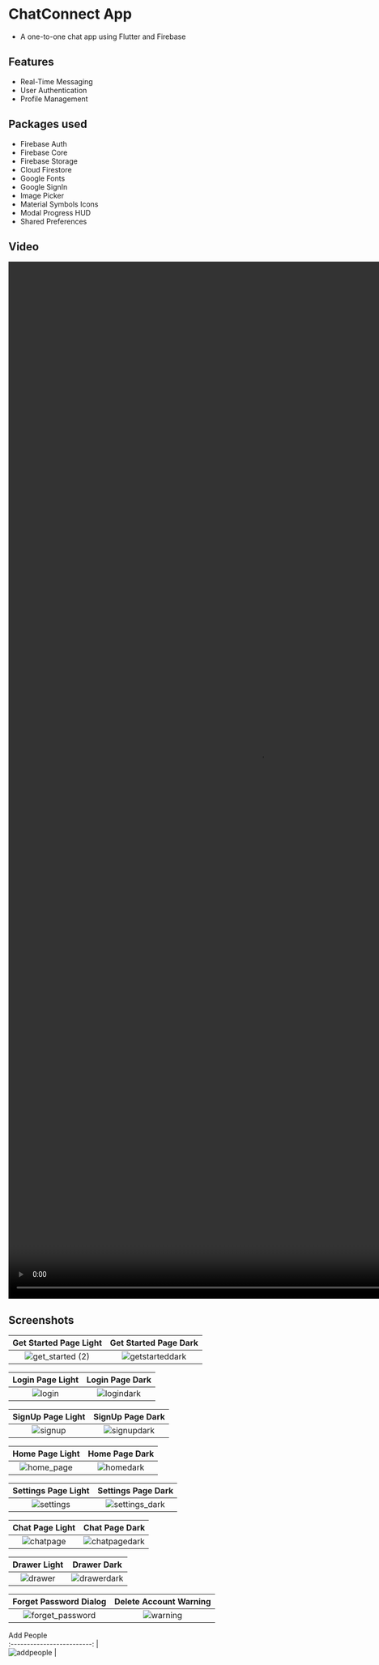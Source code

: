 # ChatConnect App
- A one-to-one chat app using Flutter and Firebase

## Features
- Real-Time Messaging
- User Authentication
- Profile Management

## Packages used
- Firebase Auth
- Firebase Core
- Firebase Storage
- Cloud Firestore
- Google Fonts
- Google SignIn
- Image Picker
- Material Symbols Icons
- Modal Progress HUD
- Shared Preferences


## Video

<video src="https://github.com/user-attachments/assets/37304c9f-3c1a-46ab-a02c-6150e51c7181" width="989" height="2048" controls autoplay></video>


## Screenshots

Get Started Page Light             |  Get Started Page Dark
:-------------------------:|:-------------------------:
![get_started (2)](https://github.com/user-attachments/assets/090c08bf-0c83-430e-a8ba-08d7bc211a9e)  |  ![getstarteddark](https://github.com/user-attachments/assets/fb9817d6-d26b-4829-8d29-cd4668ff28ab)

Login Page Light             |  Login Page Dark
:-------------------------:|:-------------------------:
![login](https://github.com/user-attachments/assets/d8e367ab-0ad1-4641-b62d-345f5c237ae9)  |  ![logindark](https://github.com/user-attachments/assets/a1634118-767a-4757-9551-bc1daaafe100)

SignUp Page Light             |  SignUp Page Dark
:-------------------------:|:-------------------------:
![signup](https://github.com/user-attachments/assets/49aba297-3078-4c77-9d81-bc509b4c1faf)  | ![signupdark](https://github.com/user-attachments/assets/b8417acf-4d0e-4ad5-af30-2cfe19618323)

Home Page Light             |  Home Page Dark
:-------------------------:|:-------------------------:
![home_page](https://github.com/user-attachments/assets/370d5b25-35df-4c84-a0b8-9b32f3adda1a) | ![homedark](https://github.com/user-attachments/assets/52e23e57-3f41-4643-9357-62abae5a8714)

Settings Page Light             |  Settings Page Dark
:-------------------------:|:-------------------------:
![settings](https://github.com/user-attachments/assets/039e4fc1-25e5-4a2c-8892-76cc6a112090) | ![settings_dark](https://github.com/user-attachments/assets/f790284c-4abc-427b-b2a8-97a10641d08d)

Chat Page Light             |  Chat Page Dark
:-------------------------:|:-------------------------:
![chatpage](https://github.com/user-attachments/assets/6629c9f4-3370-4a83-8e2c-37635663ebe1) | ![chatpagedark](https://github.com/user-attachments/assets/1abda631-bb00-44d8-91e0-5f771a358e5d)

Drawer Light             |  Drawer Dark
:-------------------------:|:-------------------------:
![drawer](https://github.com/user-attachments/assets/0b96eb86-a6fd-44b3-9ae1-bedcbdcd58b6) | ![drawerdark](https://github.com/user-attachments/assets/05195387-b8f8-4685-a3e3-5610959fa387)

Forget Password Dialog             |  Delete Account Warning
:-------------------------:|:-------------------------:
![forget_password](https://github.com/user-attachments/assets/5fe111ce-02cb-4e45-abff-90ecc82566d4) | ![warning](https://github.com/user-attachments/assets/56df1a10-dbf8-46cc-982d-a75d879fdc35)


Add People                                                                                      
:-------------------------: |                                                                   
![addpeople](https://github.com/user-attachments/assets/bffd8c1f-84a4-4639-bc18-e1b2391f6a34) |




















